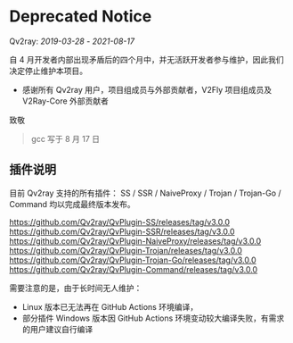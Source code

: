 # Deprecated Notice

Qv2ray: *2019-03-28* - *2021-08-17*

自 4 月开发者内部出现矛盾后的四个月中，并无活跃开发者参与维护，因此我们决定停止维护本项目。

- 感谢所有 Qv2ray 用户，项目组成员与外部贡献者，V2Fly 项目组成员及 V2Ray-Core 外部贡献者

致敬

> gcc 写于 8 月 17 日

## 插件说明

目前 Qv2ray 支持的所有插件： SS / SSR / NaiveProxy / Trojan / Trojan-Go / Command 均以完成最终版本发布。

https://github.com/Qv2ray/QvPlugin-SS/releases/tag/v3.0.0
https://github.com/Qv2ray/QvPlugin-SSR/releases/tag/v3.0.0
https://github.com/Qv2ray/QvPlugin-NaiveProxy/releases/tag/v3.0.0
https://github.com/Qv2ray/QvPlugin-Trojan/releases/tag/v3.0.0
https://github.com/Qv2ray/QvPlugin-Trojan-Go/releases/tag/v3.0.0
https://github.com/Qv2ray/QvPlugin-Command/releases/tag/v3.0.0

需要注意的是，由于长时间无人维护：

- Linux 版本已无法再在 GitHub Actions 环境编译，
- 部分插件 Windows 版本因 GitHub Actions 环境变动较大编译失败，有需求的用户建议自行编译
